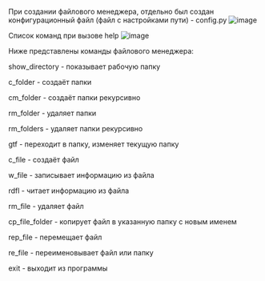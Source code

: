 При создании файлового менеджера, отдельно был создан конфигурационный файл (файл с настройками пути) - config.py
![image](https://user-images.githubusercontent.com/90453727/140779705-29be51fb-49fb-4930-a056-bbc1245f46af.png)

Список команд при вызове help
![image](https://user-images.githubusercontent.com/90453727/140781765-1c9d9d24-5be2-4753-8d5e-52b47256d8e2.png)

Ниже представлены команды файлового менеджера:

show_directory - показывает рабочую папку

c_folder - создаёт папки

cm_folder - создаёт папки рекурсивно

rm_folder - удаляет папки

rm_folders - удаляет папки рекурсивно

gtf - переходит в папку, изменяет текущую папку

с_file - создаёт файл

w_file - записывает информацию из файла

rdfl - читает информацию из файла

rm_file - удаляет файл

cp_file_folder - копирует файл в указанную папку с новым именем

rep_file - перемещает файл

re_file - переименовывает файл или папку

exit - выходит из программы
